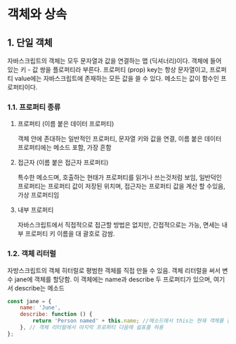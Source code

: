  객체와 상속 
===

## 1. 단일 객체 

자바스크립트의 객체는 모두 문자열과 값을 연결하는 맵 (딕셔너리)이다. 객체에 들어 있는 키 - 값 쌍을 플로퍼티라 부른다. 
프로퍼티 (prop) key는 항상 문자열이고, 프로퍼티 value에는 자바스크립트에 존재하는 모든 값을 쓸 수 있다. 메소드는 값이 함수인 프로퍼티이다. 

### 1.1. 프로퍼티 종류

1. 프로퍼티 (이름 붙은 데이터 프로퍼티)

    객체 안에 존대하는 일반적인 프로퍼티, 문자열 키와 값을 연결, 이름 붙은 데이터 프로퍼티에는 메소드 포함, 가장 흔함

1. 접근자 (이름 붙은 접근자 프로퍼티)

    특수한 메소드며, 호출하는 현태가 프로퍼티를 읽거나 쓰는것처럼 보임, 일반덕인 프로퍼티는 프로퍼티 값이 저장된 위치며, 접근자는 프로퍼티 값을 계산 할 수있음, 가상 프로퍼티임

1. 내부 프로퍼티

    자바스크립트에서 직접적으로 접근할 방법은 없지만, 간접적으로는 가능, 면세는 내부 프로퍼티 키 이름을 대 괄호로 감쌈.

### 1.2. 객체 리터럴 

자방스크립트의 객체 히터럴로 평범한 객체를 직접 만들 수 있음. 
객체 리터럴을 써서 변수 jane에 객체를 할당함. 이 객체에는 name과 describe 두 프로퍼티가 있으며, 여기서 describe는 메소드 

```js
const jane = {
    name: 'June',
    describe: function () {
        return 'Person named' + this.name; //메소드에서 this는 현재 객체를 참조
    }, // 객체 리터럴에서 마지막 프로퍼티 다음에 쉽표를 허용
};
```

